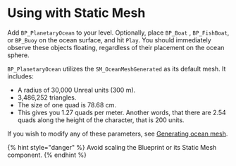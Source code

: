 # Using with Static Mesh

Add `BP_PlanetaryOcean` to your level. Optionally, place `BP_Boat` , `BP_FishBoat`, or `BP_Buoy` on the ocean surface, and hit `Play`. You should immediately observe these objects floating, regardless of their placement on the ocean sphere.

`BP_PlanetaryOcean` utilizes the `SM_OceanMeshGenerated` as its default mesh. It includes:

* A radius of 30,000 Unreal units (300 m).
* 3,486,252 triangles.
* The size of one quad is 78.68 cm.
* This gives you 1.27 quads per meter. Another words, that there are 2.54 quads along the height of the character, that is 200 units.

If you wish to modify any of these parameters, see [Generating ocean mesh](generating-ocean-mesh.md).

{% hint style="danger" %}
Avoid scaling the Blueprint or its Static Mesh component.
{% endhint %}

